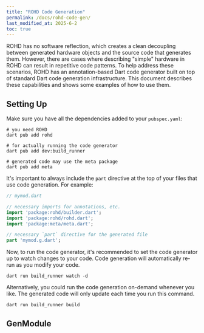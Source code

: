 ```yaml
---
title: "ROHD Code Generation"
permalink: /docs/rohd-code-gen/
last_modified_at: 2025-6-2
toc: true
---
```


ROHD has no software reflection, which creates a clean decoupling between generated hardware objects and the source code that generates them.  However, there are cases where describing "simple" hardware in ROHD can result in repetitive code patterns. To help address these scenarios, ROHD has an annotation-based Dart code generator built on top of standard Dart code generation infrastructure.  This document describes these capabilities and shows some examples of how to use them.

## Setting Up

Make sure you have all the dependencies added to your `pubspec.yaml`:

```shell
# you need ROHD
dart pub add rohd

# for actually running the code generator
dart pub add dev:build_runner

# generated code may use the meta package
dart pub add meta
```

It's important to always include the `part` directive at the top of your files that use code generation.  For example:

```dart
// mymod.dart

// necessary imports for annotations, etc.
import 'package:rohd/builder.dart';
import 'package:rohd/rohd.dart';
import 'package:meta/meta.dart';

// necessary `part` directive for the generated file
part 'mymod.g.dart';
```

Now, to run the code generator, it's recommended to set the code generator up to watch changes to your code.  Code generation will automatically re-run as you modify your code.

```shell
dart run build_runner watch -d
```

Alternatively, you could run the code generation on-demand whenever you like.  The generated code will only update each time you run this command.

```shell
dart run build_runner build
```

## GenModule

